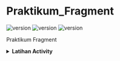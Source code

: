 # Praktikum_Fragment

![version](https://img.shields.io/badge/By-Aryo%20Djati-9cf)
![version](https://img.shields.io/badge/Kelas-XI%20RPL%203-brightgreen)
![version](https://img.shields.io/badge/No-08-informational)

Praktikum Fragment

<details>
  <summary><b>Latihan Activity</summary>

![image]()
![image]()

</details>
